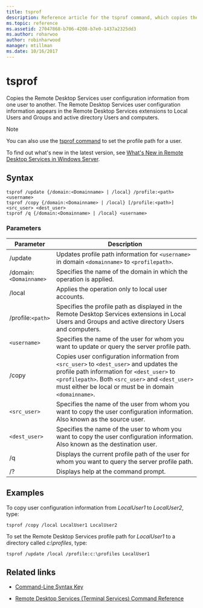 ```yaml
---
title: tsprof
description: Reference article for the tsprof command, which copies the Remote Desktop Services user configuration information from one user to another.
ms.topic: reference
ms.assetid: 27047868-b706-4208-b7e0-1437a2325dd3
ms.author: roharwoo
author: robinharwood
manager: mtillman
ms.date: 10/16/2017
---
```


# tsprof



Copies the Remote Desktop Services user configuration information from one user to another. The Remote Desktop Services user configuration information appears in the Remote Desktop Services extensions to Local Users and Groups and active directory Users and computers.

> [!NOTE]
> You can also use the [tsprof command](tsprof.md) to set the profile path for a user.
>
> To find out what's new in the latest version, see [What's New in Remote Desktop Services in Windows Server](/previous-versions/windows/it-pro/windows-server-2012-r2-and-2012/dn283323(v=ws.11)).

## Syntax

```
tsprof /update {/domain:<Domainname> | /local} /profile:<path> <username>
tsprof /copy {/domain:<Domainname> | /local} [/profile:<path>] <src_user> <dest_user>
tsprof /q {/domain:<Domainname> | /local} <username>
```

### Parameters

| Parameter | Description |
|--|--|
| /update | Updates profile path information for `<username>` in domain `<domainname>` to `<profilepath>`. |
| /domain:`<Domainname>` | Specifies the name of the domain in which the operation is applied. |
| /local | Applies the operation only to local user accounts. |
| /profile:`<path>` | Specifies the profile path as displayed in the Remote Desktop Services extensions in Local Users and Groups and active directory Users and computers. |
| `<username>` | Specifies the name of the user for whom you want to update or query the server profile path. |
| /copy | Copies user configuration information from `<src_user>` to `<dest_user>` and updates the profile path information for `<dest_user>` to `<profilepath>`. Both `<src_user>` and `<dest_user>` must either be local or must be in domain `<domainname>`. |
| `<src_user>` | Specifies the name of the user from whom you want to copy the user configuration information. Also known as the source user. |
| `<dest_user>` | Specifies the name of the user to whom you want to copy the user configuration information. Also known as the destination user. |
| /q | Displays the current profile path of the user for whom you want to query the server profile path. |
| /? | Displays help at the command prompt. |

## Examples

To copy user configuration information from *LocalUser1* to *LocalUser2*, type:

```
tsprof /copy /local LocalUser1 LocalUser2
```

To set the Remote Desktop Services profile path for *LocalUser1* to a directory called *c:\profiles*, type:

```
tsprof /update /local /profile:c:\profiles LocalUser1
```

## Related links

- [Command-Line Syntax Key](command-line-syntax-key.md)

- [Remote Desktop Services (Terminal Services) Command Reference](remote-desktop-services-terminal-services-command-reference.md)
